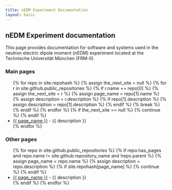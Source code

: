 ```yaml
---
title: nEDM Experiment Documentation
layout: basic
---
```


## nEDM Experiment documentation

This page provides documentation for software and systems used in the neutron
electric dipole moment (nEDM) experiment located at the Technische Universität
München (FRM-II).

<h3 id="main-pages">Main pages</h3>
<ul>
{% for repo in site.repohash %}
  {% assign the_next_site = null %}
  {% for r in site.github.public_repositories %}
    {% if r.name == repo[0] %}
      {% assign the_next_site = r %}
      {% assign page_name = repo[1].name %}
      {% assign description = r.description %}
      {% if repo[1].description %}
        {% assign description = repo[1].description %}
      {% endif %}
      {% break %}
    {% endif %}
  {% endfor %}
  {% if the_next_site == null %}
    {% continue %}
  {% endif %}
  <li>
    <a href="{{ site.baseurl }}{{ the_next_site.name }}">{{ page_name }}</a> - {{ description }}
  </li>
{% endfor %}
</ul>

<h3 id="available-pages">Other pages</h3>
<ul>
{% for repo in site.github.public_repositories %}
  {% if repo.has_pages and repo.name != site.github.repository_name and !repo.parent %}
    {% assign page_name = repo.name %}
    {% assign description = repo.description %}
    {% if site.repohash[page_name] %}
      {% continue %}
    {% endif %}
  <li>
    <a href="{{ site.baseurl }}{{ repo.name }}">{{ page_name }}</a> - {{ description }}
  </li>
  {% endif %}
{% endfor %}
</ul>
